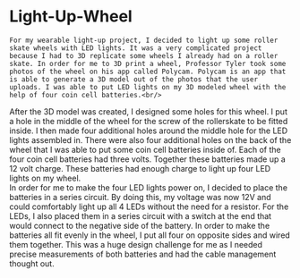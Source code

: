 # Light-Up-Wheel
	For my wearable light-up project, I decided to light up some roller skate wheels with LED lights. It was a very complicated project because I had to 3D replicate some wheels I already had on a roller skate. In order for me to 3D print a wheel, Professor Tyler took some photos of the wheel on his app called Polycam. Polycam is an app that is able to generate a 3D model out of the photos that the user uploads. I was able to put LED lights on my 3D modeled wheel with the help of four coin cell batteries.<br/>
 After the 3D model was created, I designed some holes for this wheel. I put a hole in the middle of the wheel for the screw of the rollerskate to be fitted inside. I then made four additional holes around the middle hole for the LED lights assembled in. There were also four additional holes on the back of the wheel that I was able to put some coin cell batteries inside of. Each of the four coin cell batteries had three volts. Together these batteries made up a 12 volt charge. These batteries had enough charge to light up four LED lights on my wheel.<br/>
In order for me to make the four LED lights power on, I decided to place the batteries in a series circuit. By doing this, my voltage was now 12V and could comfortably light up all 4 LEDs without the need for a resistor. For the LEDs, I also placed them in a series circuit with a switch at the end that would connect to the negative side of the battery. In order to make the batteries all fit evenly in the wheel, I put all four on opposite sides and wired them together. This was a huge design challenge for me as I needed precise measurements of both batteries and had the cable management thought out. <br/>

